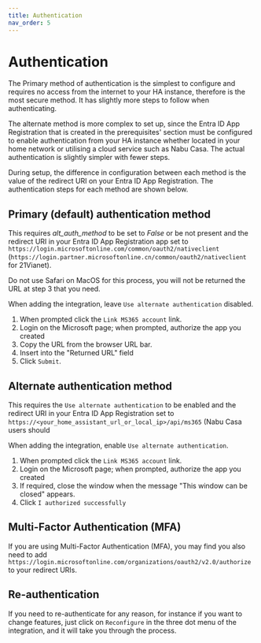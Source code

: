 ```yaml
---
title: Authentication
nav_order: 5
---
```


# Authentication

The Primary method of authentication is the simplest to configure and requires no access from the internet to your HA instance, therefore is the most secure method. It has slightly more steps to follow when authenticating.

The alternate method is more complex to set up, since the Entra ID App Registration that is created in the prerequisites' section must be configured to enable authentication from your HA instance whether located in your home network or utilising a cloud service such as Nabu Casa. The actual authentication is slightly simpler with fewer steps.

During setup, the difference in configuration between each method is the value of the redirect URI on your Entra ID App Registration. The authentication steps for each method are shown below.

## Primary (default) authentication method
This requires *alt_auth_method* to be set to *False* or be not present and the redirect URI in your Entra ID App Registration app set to `https://login.microsoftonline.com/common/oauth2/nativeclient` (`https://login.partner.microsoftonline.cn/common/oauth2/nativeclient` for 21Vianet).

Do not use Safari on MacOS for this process, you will not be returned the URL at step 3 that you need.

When adding the integration, leave `Use alternate authentication` disabled.
1. When prompted click the `Link MS365 account` link.
1. Login on the Microsoft page; when prompted, authorize the app you created
1. Copy the URL from the browser URL bar.
1. Insert into the "Returned URL" field
1. Click `Submit`.

## Alternate authentication method
This requires the `Use alternate authentication` to be enabled and the redirect URI in your Entra ID App Registration set to `https://<your_home_assistant_url_or_local_ip>/api/ms365` (Nabu Casa users should 

When adding the integration, enable `Use alternate authentication`.
1. When prompted click the `Link MS365 account` link.
1. Login on the Microsoft page; when prompted, authorize the app you created
1. If required, close the window when the message "This window can be closed" appears.
1. Click `I authorized successfully`

## Multi-Factor Authentication (MFA)
If you are using Multi-Factor Authentication (MFA), you may find you also need to add `https://login.microsoftonline.com/organizations/oauth2/v2.0/authorize` to your redirect URIs.

## Re-authentication
If you need to re-authenticate for any reason, for instance if you want to change features, just click on `Reconfigure` in the three dot menu of the integration, and it will take you through the process.
